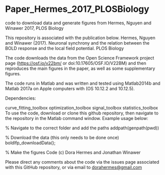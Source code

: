 # Paper_Hermes_2017_PLOSBiology
code to download data and generate figures from Hermes, Nguyen and Winawer 2017, PLOS Biology

This repository is associated with the publication below.
Hermes, Nguyen and Winawer (2017). Neuronal synchrony and the relation between the BOLD response and the local field potential. PLOS Biology

The code downloads the data from the Open Science Framework project page (https://osf.io/v22bm/ or doi:10.17605/OSF.IO/V22BM) and then reproduces the main figures in the paper, as well as some supplementary figures.

The code runs in Matlab and was written and tested using Matlab2014b and Matlab 2017a on Apple computers with (OS 10.12.2 and 10.12.5).

Dependencies:

curve_fitting_toolbox
optimization_toolbox
signal_toolbox
statistics_toolbox
To use the code, download or clone this github repository, then navigate to the repository in the Matlab command window. Example usage below:

 % Navigate to the correct folder and add the paths
 addpath(genpath(pwd))
 
 % Download the data (this only needs to be done once)
 boldlfp_downloadData();
 
 % Make the figures
Code (c) Dora Hermes and Jonathan Winawer

Please direct any comments about the code via the issues page associated with this GitHub repository, or via email to dorahermes@gmail.com
